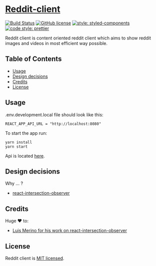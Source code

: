 # [Reddit-client](https://ddit.herokuapp.com/)

[![Build Status](https://travis-ci.org/malcodeman/reddit-client.svg?branch=master)](https://travis-ci.org/malcodeman/reddit-client)
[![GitHub license](https://img.shields.io/badge/license-MIT-blue.svg)](https://github.com/facebook/react/blob/master/LICENSE)
[![style: styled-components](https://img.shields.io/badge/style-%F0%9F%92%85%20styled--components-orange.svg?colorB=daa357&colorA=db748e)](https://github.com/styled-components/styled-components)
[![code style: prettier](https://img.shields.io/badge/code_style-prettier-ff69b4.svg)](https://github.com/prettier/prettier)

Reddit client is content oriented reddit client which aims to show reddit images and videos in most efficient way possible.

## Table of Contents
- [Usage](#usage)
- [Design decisions](#design-decisions)
- [Credits](#credits)
- [License](#license)

## Usage

.env.development.local file should look like this:
```
REACT_APP_API_URL = "http://localhost:8080"
```
To start the app run:
```
yarn install
yarn start
```
Api is located [here](https://github.com/malcodeman/micro-reddit).

## Design decisions

Why ... ?

* [react-intersection-observer](https://developer.mozilla.org/en-US/docs/Web/API/Intersection_Observer_API)


## Credits

Huge ❤️ to:

* [Luis Merino for his work on react-intersection-observer](https://github.com/Rendez)


## License

Reddit client is [MIT licensed](./LICENSE).
